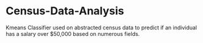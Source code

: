 # Census-Data-Analysis
Kmeans Classifier used on abstracted census data to predict if an individual has a salary over $50,000 based on numerous fields. 

